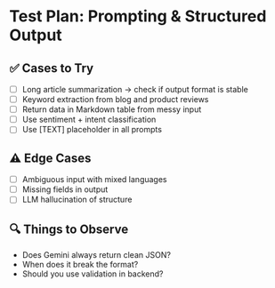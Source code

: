 # Test Plan: Prompting & Structured Output

## ✅ Cases to Try

- [ ] Long article summarization → check if output format is stable
- [ ] Keyword extraction from blog and product reviews
- [ ] Return data in Markdown table from messy input
- [ ] Use sentiment + intent classification
- [ ] Use [TEXT] placeholder in all prompts

## ⚠️ Edge Cases

- [ ] Ambiguous input with mixed languages
- [ ] Missing fields in output
- [ ] LLM hallucination of structure

## 🔍 Things to Observe

- Does Gemini always return clean JSON?
- When does it break the format?
- Should you use validation in backend?
